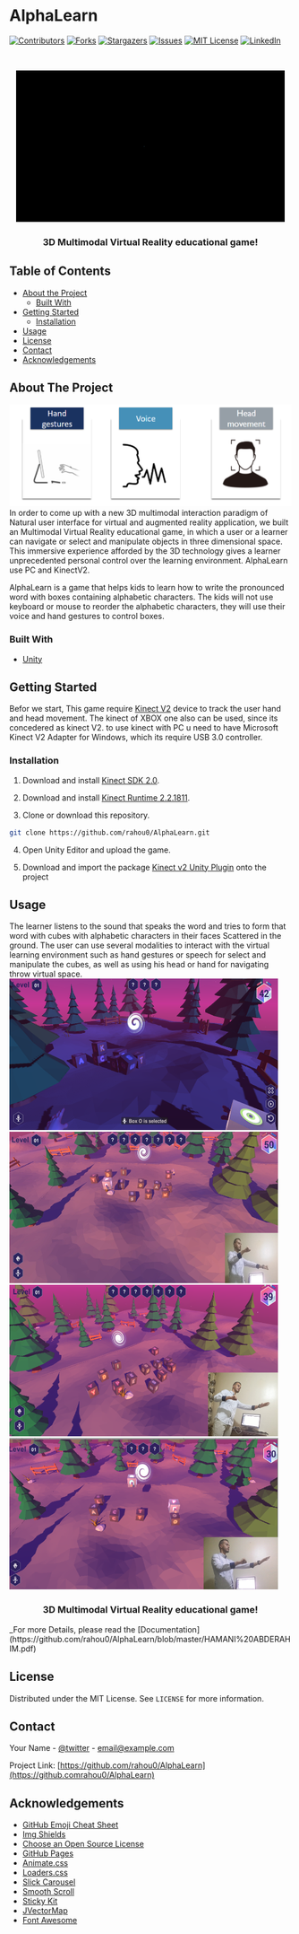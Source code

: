 # AlphaLearn
 
[![Contributors][contributors-shield]][contributors-url]
[![Forks][forks-shield]][forks-url]
[![Stargazers][stars-shield]][stars-url]
[![Issues][issues-shield]][issues-url]
[![MIT License][license-shield]][license-url]
[![LinkedIn][linkedin-shield]][linkedin-url]


<br />
<p align="center">
  <a href="https://github.com/rahou0/AlphaLearn">
    <img src="https://github.com/rahou0/AlphaLearn/blob/master/AlphaLearn.gif" alt="Logo" width="480" height="270">
  </a>

  <h3 align="center">3D Multimodal Virtual Reality educational game! </h3>
</p>
<!-- TABLE OF CONTENTS -->


## Table of Contents

* [About the Project](#about-the-project)
  * [Built With](#built-with)
* [Getting Started](#getting-started)
  * [Installation](#installation)
* [Usage](#usage)
* [License](#license)
* [Contact](#contact)
* [Acknowledgements](#acknowledgements)
## About The Project

![hi]
In order to come up with a new 3D multimodal interaction paradigm of Natural user interface for virtual and augmented reality application, we built an Multimodal Virtual Reality educational game, in which a user or a learner can navigate or select and manipulate objects in three dimensional space. This immersive experience afforded by the 3D technology gives a learner unprecedented personal control over the learning environment. AlphaLearn use PC and KinectV2.

AlphaLearn is a game that helps kids to learn how to write the pronounced word with boxes containing alphabetic characters. The kids will not use keyboard or mouse to reorder the alphabetic  characters, they will use their voice and hand gestures to control boxes.

### Built With
* [Unity](https://unity.com/)

<!-- GETTING STARTED -->
## Getting Started
Befor we start, This game require [Kinect V2](https://unity.com/) device to track the user hand and head movement. The kinect of XBOX one also can be used, since its concedered as kinect V2. to use kinect with PC u need to have Microsoft Kinect V2 Adapter for Windows, which its require USB 3.0 controller.

### Installation
1. Download and install [Kinect SDK 2.0](https://www.microsoft.com/en-us/download/details.aspx?id=44561).

2. Download and install [Kinect Runtime 2.2.1811](https://www.microsoft.com/en-us/download/details.aspx?id=57578&WT.mc_id=rss_windows_allproducts).

3. Clone or download this repository.
```sh
git clone https://github.com/rahou0/AlphaLearn.git
```
4. Open Unity Editor and upload the game.

5. Download and import the package [Kinect v2 Unity Plugin](https://go.microsoft.com/fwlink/p/?LinkId=513177) onto the project 

<!-- USAGE EXAMPLES -->
## Usage
The learner listens to the sound that speaks the word and tries to form that word with cubes with alphabetic characters in their faces Scattered in the ground. The user can use several modalities to interact with the virtual learning environment such as hand gestures or speech for select and manipulate the cubes, as well as using his head or hand for navigating throw virtual space.
<br />
  <a href="https://github.com/rahou0/AlphaLearn">
    <img src="https://github.com/rahou0/AlphaLearn/blob/master/selected%20box%20O.png" alt="img1" width="480" height="270">
  </a>
  <a href="https://github.com/rahou0/AlphaLearn">
    <img src="https://github.com/rahou0/AlphaLearn/blob/master/image2%20(2).png" alt="image" width="480" height="270">
  </a>
  <a href="https://github.com/rahou0/AlphaLearn">
    <img src="https://github.com/rahou0/AlphaLearn/blob/master/image3%20(2).png" alt="image" width="480" height="270">
  </a>
  <a href="https://github.com/rahou0/AlphaLearn">
    <img src="https://github.com/rahou0/AlphaLearn/blob/master/image4%20(2).png" alt="image" width="480" height="270">
  </a>

  <h3 align="center">3D Multimodal Virtual Reality educational game! </h3>
_For more Details, please read the [Documentation](https://github.com/rahou0/AlphaLearn/blob/master/HAMANI%20ABDERAHIM.pdf)

<!-- LICENSE -->
## License

Distributed under the MIT License. See `LICENSE` for more information.



<!-- CONTACT -->
## Contact

Your Name - [@twitter](https://twitter.com/HamaniAbderahi1) - email@example.com

Project Link: [https://github.com/rahou0/AlphaLearn](https://github.comrahou0/AlphaLearn)



<!-- ACKNOWLEDGEMENTS -->
## Acknowledgements
* [GitHub Emoji Cheat Sheet](https://www.webpagefx.com/tools/emoji-cheat-sheet)
* [Img Shields](https://shields.io)
* [Choose an Open Source License](https://choosealicense.com)
* [GitHub Pages](https://pages.github.com)
* [Animate.css](https://daneden.github.io/animate.css)
* [Loaders.css](https://connoratherton.com/loaders)
* [Slick Carousel](https://kenwheeler.github.io/slick)
* [Smooth Scroll](https://github.com/cferdinandi/smooth-scroll)
* [Sticky Kit](http://leafo.net/sticky-kit)
* [JVectorMap](http://jvectormap.com)
* [Font Awesome](https://fontawesome.com)





<!-- MARKDOWN LINKS & IMAGES -->
<!-- https://www.markdownguide.org/basic-syntax/#reference-style-links -->
[contributors-shield]: https://img.shields.io/github/contributors/rahou0/AlphaLearn.svg?style=flat-square
[contributors-url]: https://github.com/rahou0/AlphaLearn/graphs/contributors
[forks-shield]: https://img.shields.io/github/forks/rahou0/AlphaLearn.svg?style=flat-square
[forks-url]: https://github.com/rahou0/AlphaLearn/network/members
[stars-shield]: https://img.shields.io/github/stars/rahou0/AlphaLearn.svg?style=flat-square
[stars-url]: https://github.com/othneildrew/Best-README-Template/stargazers
[issues-shield]: https://img.shields.io/github/issues/rahou0/AlphaLearn.svg?style=flat-square
[issues-url]: https://github.com/rahou0/AlphaLearn/issues
[license-shield]: https://img.shields.io/github/license/rahou0/AlphaLearn.svg?style=flat-square
[license-url]: https://github.com/rahou0/AlphaLearn/blob/master/LICENSE.txt
[linkedin-shield]: https://img.shields.io/badge/-LinkedIn-black.svg?style=flat-square&logo=linkedin&colorB=555
[linkedin-url]: https://linkedin.com/in/hamani0abderahim/
[product-screenshot]: images/screenshot.png
[hello]: https://github.com/rahou0/AlphaLearn/blob/master/selected%20box%20O.png
[hi]: https://github.com/rahou0/AlphaLearn/blob/master/hi.png
